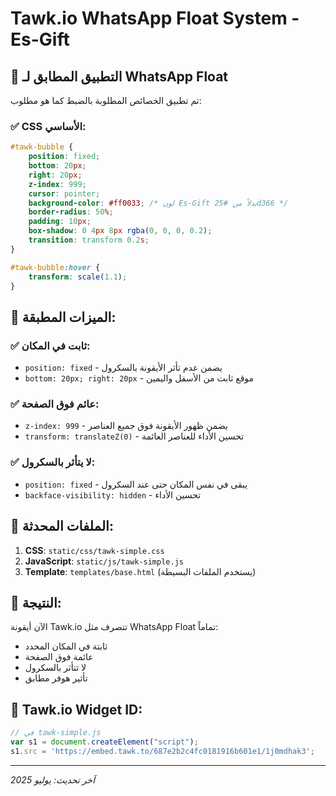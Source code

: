 # Tawk.io WhatsApp Float System - Es-Gift

## 📱 التطبيق المطابق لـ WhatsApp Float

تم تطبيق الخصائص المطلوبة بالضبط كما هو مطلوب:

### ✅ CSS الأساسي:
```css
#tawk-bubble {
    position: fixed;
    bottom: 20px;
    right: 20px;
    z-index: 999;
    cursor: pointer;
    background-color: #ff0033; /* لون Es-Gift بدلاً من #25d366 */
    border-radius: 50%;
    padding: 10px;
    box-shadow: 0 4px 8px rgba(0, 0, 0, 0.2);
    transition: transform 0.2s;
}

#tawk-bubble:hover {
    transform: scale(1.1);
}
```

## 🎯 الميزات المطبقة:

### ✅ ثابت في المكان:
- `position: fixed` - يضمن عدم تأثر الأيقونة بالسكرول
- `bottom: 20px; right: 20px` - موقع ثابت من الأسفل واليمين

### ✅ عائم فوق الصفحة:
- `z-index: 999` - يضمن ظهور الأيقونة فوق جميع العناصر
- `transform: translateZ(0)` - تحسين الأداء للعناصر العائمة

### ✅ لا يتأثر بالسكرول:
- `position: fixed` - يبقى في نفس المكان حتى عند السكرول
- `backface-visibility: hidden` - تحسين الأداء

## 📁 الملفات المحدثة:

1. **CSS**: `static/css/tawk-simple.css`
2. **JavaScript**: `static/js/tawk-simple.js`
3. **Template**: `templates/base.html` (يستخدم الملفات البسيطة)

## 🚀 النتيجة:

الآن أيقونة Tawk.io تتصرف مثل WhatsApp Float تماماً:
- ثابتة في المكان المحدد
- عائمة فوق الصفحة
- لا تتأثر بالسكرول
- تأثير هوفر مطابق

## 🔧 Tawk.io Widget ID:
```javascript
// في tawk-simple.js
var s1 = document.createElement("script");
s1.src = 'https://embed.tawk.to/687e2b2c4fc0181916b601e1/1j0mdhak3';
```

---
*آخر تحديث: يوليو 2025*
